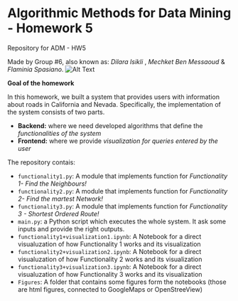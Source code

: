 # Algorithmic Methods for Data Mining - Homework 5
Repository for ADM - HW5

Made by Group #6, also known as: *Dilara Isikli* , *Mechket Ben Messaoud* & *Flaminia Spasiano*.
![Alt Text](https://1igc0ojossa412h1e3ek8d1w-wpengine.netdna-ssl.com/wp-content/uploads/2018/03/9780921338390.jpg)

**Goal of the homework**

In this homework, we built a system that provides users with information about roads in California and Nevada. Specifically, the implementation of the system consists of two parts. 

* __Backend:__ where we need developed algorithms that define the *functionalities of the system*
* __Frontend:__ where we provide *visualization for queries entered by the user*

 
 The repository contais:
 * ```functionality1.py```: A module that implements function for *Functionality 1- Find the Neighbours!*
 * ```functionality2.py```: A module that implements function for *Functionality 2- Find the martest Network!*
 * ```functionality3.py```: A module that implements function for *Functionality 3 - Shortest Ordered Route!*
 * ```main.py```: a Python script which executes the whole system. It ask some inputs and provide the right outputs.
 * ```functionality1+visualization1.ipynb```: A Notebook for a direct visualuzation of how Functionality 1  works and its visualization
  * ```functionality2+visualization2.ipynb```: A Notebook for a direct visualuzation of how Functionality 2  works and its visualization
  * ```functionality3+visualization3.ipynb```: A Notebook for a direct visualuzation of how Functionality 3  works and its visualization
  * ```Figures```: A folder that contains some figures form the notebooks (those are html figures, connected to GoogleMaps or OpenStreeView)
